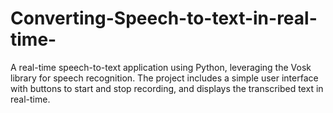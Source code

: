 # Converting-Speech-to-text-in-real-time-
A real-time speech-to-text application using Python, leveraging the Vosk library for speech recognition. The project includes a simple user interface with buttons to start and stop recording, and displays the transcribed text in real-time.
